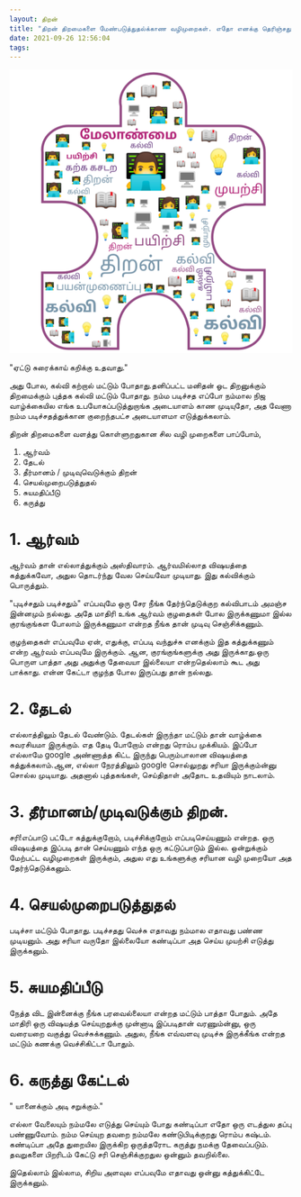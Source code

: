 ```yaml
---
layout: திறன்
title: "திறன் திறமைகளை மேண்படுத்துதல்க்காண வழிமுறைகள். எதோ எனக்கு தெரிஞ்சது. 🧚‍♀️💁‍♀️"
date: 2021-09-26 12:56:04
tags:
---
```

[![Image idea](/public/images/skillsetTamil.png)](/public/images/skillsetTamil.png)

"ஏட்டு சுரைக்காய் கறிக்கு உதவாது."

அது போல, கல்வி கற்றால் மட்டும் போதாது.தனிப்பட்ட மனிதன் ஓட திறனுக்கும் திறமைக்கும் புத்தக கல்வி மட்டும் போதாது.
நம்ம படிச்சத எப்போ நம்மால நிஜ வாழ்க்கையில எங்க உபயோகப்படுத்துறாங்க அடையாளம் காண முடியுதோ, அத வேணா நம்ம படிச்சதத்துக்கான குறைந்தபட்ச அடையாளமா எடுத்துக்கலாம்.

திறன் திறமைகளை வளத்து கொள்ளுறதுகான சில வழி முறைகளை பாப்போம்,
1. ஆர்வம்
2. தேடல்
3. தீர்மானம் / முடிவுவெடுக்கும் திறன்
4. செயல்முறைபடுத்துதல்
5. சுயமதிப்பீடு
6. கருத்து

# 1. ஆர்வம்

ஆர்வம் தான் எல்லாத்துக்கும் அஸ்திவாரம். ஆர்வமில்லாத விஷயத்தை கத்துக்கவோ, அதுல தொடர்ந்து வேல செய்யவோ முடியாது. இது கல்விக்கும் பொருத்தும்.

"புடிச்சதும் படிச்சதும்" எப்பவுமே ஒரு சேர நீங்க தேர்ந்தெடுக்குற கல்விபாடம் அமஞ்ச இன்னமும் நல்லது.
அதே மாதிரி உங்க ஆர்வம் குழதைகள் போல இருக்கணுமா இல்ல குரங்குங்கள போலாம் இருக்கணுமா என்றத நீங்க தான் முடிவு செஞ்சிக்கணும்.

குழந்தைகள் எப்பவுமே ஏன், எதுக்கு, எப்படி வந்துச்சு எனக்கும் இத கத்துக்கணும் என்ற ஆர்வம் எப்பவுமே இருக்கும். ஆன, குரங்குங்களுக்கு அது இருக்காது.ஒரு பொருள பாத்தா அது அதுக்கு தேவையா இல்லையா என்றதெல்லாம் கூட அது பாக்காது. என்ன கேட்டா குழந்த போல இருப்பது தான் நல்லது.


# 2. தேடல்

எல்லாத்திலும் தேடல் வேண்டும். தேடல்கள் இருந்தா மட்டும் தான் வாழ்க்கை சுவரசியமா இருக்கும். எத தேடி போறோம் என்றது ரொம்ப முக்கியம்.
இப்போ எல்லாமே google அண்ணாத்த கிட்ட இருந்து பெரும்பாலான விஷயத்தை கத்துக்கலாம்.ஆன, எல்லா நேரத்திலும் google சொல்லுறது சரியா இருக்கும்ன்னு சொல்ல முடியாது. அதனால் புத்தகங்கள், செய்திதாள் அதோட உதவியும் நாடலாம்.

# 3. தீர்மானம்/முடிவடுக்கும் திறன்.

சரி!எப்பாடு பட்டோ கத்துக்குறோம், படிச்சிக்குறோம் எப்படிசெய்யணும் என்றத.
ஒரு விஷயத்தை இப்படி தான் செய்யணும் எந்த ஒரு கட்டுப்பாடும் இல்ல. ஒன்றுக்கும் மேற்பட்ட வழிமுறைகள் இருக்கும், அதுல எது உங்களுக்கு சரியான வழி முறையோ அத தேர்ந்தெடுக்கனும்.

# 4. செயல்முறைபடுத்துதல்

படிச்சா மட்டும் போதாது. படிச்சதது வெச்சு எதாவது நம்மால எதாவது பண்ண முடியனும். அது சரியா வருதோ இல்லையோ கண்டிப்பா அத செய்ய முயற்சி எடுத்து இருக்கனும்.

# 5. சுயமதிப்பீடு

நேத்த விட இன்னைக்கு நீங்க பரவைல்லையா என்றத மட்டும் பாத்தா போதும். அதே மாதிரி ஒரு விஷயத்த செய்யுறதுக்கு முன்னாடி இப்படிதான் வரணும்ன்னு, ஒரு வரையறை வகுத்து வெச்சுக்கணும்.
அதுல, நீங்க எவ்வளவு முடிச்சு இருக்கீங்க என்றத மட்டும் கணக்கு வெச்சிகிட்டா போதும்.

# 6. கருத்து கேட்டல்

" யானைக்கும் அடி சறுக்கும்."

எல்லா வேலையும் நம்மலே எடுத்து செய்யும் போது கண்டிப்பா எதோ ஒரு எடத்துல தப்பு பண்ணுவோம். நம்ம செய்யுற தவறை நம்மலே கண்டுபிடிக்குறது ரொம்ப கஷ்டம்.
கண்டிப்பா அதே துறையில இருக்கிற ஒருத்தரோட கருத்து நமக்கு தேவைப்படும். தவறுகளை பிறரிடம் கேட்டு சரி செஞ்சிக்குறதுல ஒன்னும் தவறில்லை.

இதெல்லாம் இல்லாம, சிறிய அளவுல எப்பவுமே எதாவது ஒன்னு கத்துக்கிட்டே இருக்கனும்.
